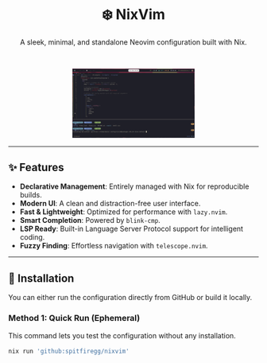 <div align="center">
  
  <h1>❄️ NixVim</h1>
  
  <p>A sleek, minimal, and standalone Neovim configuration built with Nix.</p>
  
</div>

<br>

<p align="center">
  <img src="https://github.com/SpitfireGG/nixvim/raw/main/preview/term.png" alt="Nixvim nixos" width="49%">
</p>

---

## ✨ Features

- **Declarative Management**: Entirely managed with Nix for reproducible builds.
- **Modern UI**: A clean and distraction-free user interface.
- **Fast & Lightweight**: Optimized for performance with `lazy.nvim`.
- **Smart Completion**: Powered by `blink-cmp`.
- **LSP Ready**: Built-in Language Server Protocol support for intelligent coding.
- **Fuzzy Finding**: Effortless navigation with `telescope.nvim`.

---

## 🚀 Installation

You can either run the configuration directly from GitHub or build it locally.

### Method 1: Quick Run (Ephemeral)

This command lets you test the configuration without any installation.

```bash
nix run 'github:spitfiregg/nixvim'
```
